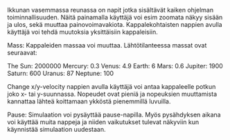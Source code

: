 Ikkunan vasemmassa reunassa on napit jotka sisältävät kaiken ohjelman toiminnallisuuden. Näitä painamalla käyttäjä
voi esim zoomata näkyy sisään ja ulos, sekä muuttaa painovoimavakiota. Kappalekohtaisten nappien avulla käyttäjä
voi tehdä muutoksia yksittäisiin kappaleisiin.

Mass:
Kappaleiden massaa voi muuttaa. Lähtötilanteessa massat ovat seuraavat:

The Sun: 2000000
Mercury: 0.3
Venus: 4.9
Earth: 6
Mars: 0.6
Jupiter: 1900
Saturn: 600
Uranus: 87
Neptune: 100

Change x/y-velocity nappien avulla käyttäjä voi antaa kappaleelle potkun joko x- tai y-suunnassa.
Nopeudet ovat pieniä ja nopeuksien muuttamista kannattaa lähteä koittamaan ykköstä pienemmillä luvuilla.

Pause:
Simulaation voi pysäyttää pause-napilla. Myös pysähdyksen aikana voi käyttää muita nappeja ja niiden vaikutukset
tulevat näkyviin kun käynnistää simulaation uudestaan.
